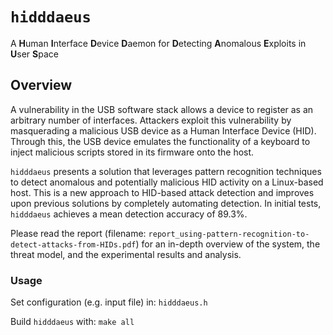 # `hidddaeus`
A **H**uman **I**nterface **D**evice **D**aemon for **D**etecting **A**nomalous **E**xploits in **U**ser **S**pace

## Overview
A vulnerability in the USB software stack allows a device to register as an arbitrary number of interfaces. Attackers exploit this vulnerability by masquerading a malicious USB device as a Human Interface Device (HID). Through this, the USB device emulates the functionality of a keyboard to inject malicious scripts stored in its firmware onto the host. 

`hidddaeus` presents a solution that leverages pattern recognition techniques to detect anomalous and potentially malicious HID activity on a Linux-based host. This is a new approach to HID-based attack detection and improves upon previous solutions by completely automating detection. In initial tests, `hidddaeus` achieves a mean detection accuracy of 89.3%. 

Please read the report (filename: `report_using-pattern-recognition-to-detect-attacks-from-HIDs.pdf`) for an in-depth overview of the system, the threat model, and the experimental results and analysis. 

### Usage
Set configuration (e.g. input file) in: `hidddaeus.h`

Build `hidddaeus` with: `make all`

